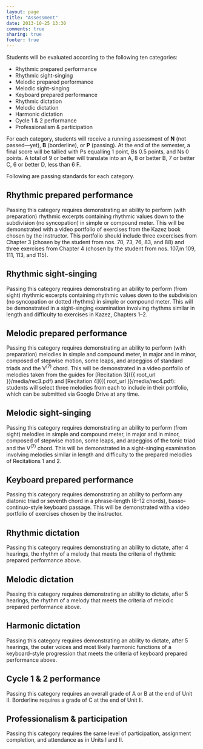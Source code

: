 ```yaml
---
layout: page
title: "Assessment"
date: 2013-10-25 13:30
comments: true
sharing: true
footer: true
---
```


Students will be evaluated according to the following ten categories:

- Rhythmic prepared performance  
- Rhythmic sight-singing  
- Melodic prepared performance  
- Melodic sight-singing  
- Keyboard prepared performance  
- Rhythmic dictation  
- Melodic dictation  
- Harmonic dictation  
- Cycle 1 & 2 performance  
- Professionalism & participation

For each category, students will receive a running assessment of **N** (not passed—yet), **B** (borderline), or **P** (passing). At the end of the semester, a final score will be tallied with Ps equalling 1 point, Bs 0.5 points, and Ns 0 points. A total of 9 or better will translate into an A, 8 or better B, 7 or better C, 6 or better D, less than 6 F. 

Following are passing standards for each category.

## Rhythmic prepared performance  

Passing this category requires demonstrating an ability to perform (with preparation) rhythmic excerpts containing rhythmic values down to the subdivision (no syncopation) in simple or compound meter. This will be demonstrated with a video portfolio of exercises from the Kazez book chosen by the instructor. This portfolio should include three excercises from Chapter 3 (chosen by the student from nos. 70, 73, 76, 83, and 88) and three exercises from Chapter 4 (chosen by the student from nos. 107,m 109, 111, 113, and 115).


## Rhythmic sight-singing  

Passing this category requires demonstrating an ability to perform (from sight) rhythmic excerpts containing rhythmic values down to the subdivision (no syncopation or dotted rhythms) in simple or compound meter. This will be demonstrated in a sight-singing examination involving rhythms similar in length and difficulty to exercises in Kazez, Chapters 1–2.


## Melodic prepared performance  

Passing this category requires demonstrating an ability to perform (with preparation) melodies in simple and compound meter, in major and in minor, composed of stepwise motion, some leaps, and arpeggios of standard triads and the V<sup>(7)</sup> chord. This will be demonstrated in a video portfolio of melodies taken from the guides for [Recitation 3]({{ root_url }}/media/rec3.pdf) and [Recitation 4]({{ root_url }}/media/rec4.pdf): students will select three melodies from each to include in their portfolio, which can be submitted via Google Drive at any time.


## Melodic sight-singing  

Passing this category requires demonstrating an ability to perform (from sight) melodies in simple and compound meter, in major and in minor, composed of stepwise motion, some leaps, and arpeggios of the tonic triad and the V<sup>(7)</sup> chord. This will be demonstrated in a sight-singing examination involving melodies similar in length and difficulty to the prepared melodies of Recitations 1 and 2.


## Keyboard prepared performance  

Passing this category requires demonstrating an ability to perform any diatonic triad or seventh chord in a phrase-length (8–12 chords), basso-continuo-style keyboard passage. This will be demonstrated with a video portfolio of exercises chosen by the instructor.


## Rhythmic dictation  

Passing this category requires demonstrating an ability to dictate, after 4 hearings, the rhythm of a melody that meets the criteria of rhythmic prepared performance above.


## Melodic dictation  

Passing this category requires demonstrating an ability to dictate, after 5 hearings, the rhythm of a melody that meets the criteria of melodic prepared performance above.



## Harmonic dictation  

Passing this category requires demonstrating an ability to dictate, after 5 hearings, the outer voices and most likely harmonic functions of a keyboard-style progression that meets the criteria of keyboard prepared performance above.


## Cycle 1 & 2 performance  

Passing this category requires an overall grade of A or B at the end of Unit II. Borderline requires a grade of C at the end of Unit II.


## Professionalism & participation

Passing this category requires the same level of participation, assignment completion, and attendance as in Units I and II.